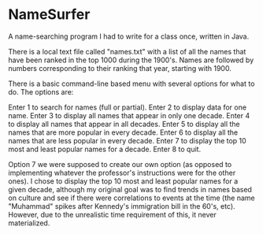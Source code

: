 NameSurfer
==========

A name-searching program I had to write for a class once, written in Java.

There is a local text file called "names.txt" with a list of all the names that have been ranked in the top 1000 during the 1900's. Names are followed by numbers corresponding to their ranking that year, starting with 1900.

There is a basic command-line based menu with several options for what to do. The options are:

Enter 1 to search for names (full or partial).
Enter 2 to display data for one name.
Enter 3 to display all names that appear in only one decade.
Enter 4 to display all names that appear in all decades.
Enter 5 to display all the names that are more popular in every decade.
Enter 6 to display all the names that are less popular in every decade.
Enter 7 to display the top 10 most and least popular names for a decade.
Enter 8 to quit.

Option 7 we were supposed to create our own option (as opposed to implementing whatever the professor's instructions were for the other ones). I chose to display the top 10 most and least popular names for a given decade, although my original goal was to find trends in names based on culture and see if there were correlations to events at the time (the name "Muhammad" spikes after Kennedy's immigration bill in the 60's, etc). However, due to the unrealistic time requirement of this, it never materialized.

